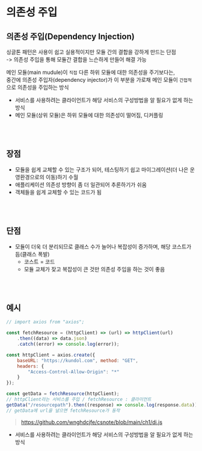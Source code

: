 # 의존성 주입

## 의존성 주입(Dependency Injection)

싱글톤 패턴은 사용이 쉽고 실용적이지만 모듈 간의 결합을 강하게 만드는 단점  
-> 의존성 주입을 통해 모듈간 결합을 느슨하게 만들어 해결 가능

메인 모듈(main mudule)이 `직접` 다른 하위 모듈에 대한 의존성을 주기보다는,  
중간에 의존성 주입자(dependency injector)가 이 부분을 가로채 메인 모듈이 `간접적`으로 의존성을 주입하는 방식

* 서비스를 사용하려는 클라이언트가 해당 서비스의 구성방법을 알 필요가 없게 하는 방식
* 메인 모듈(상위 모듈)은 하위 모듈에 대한 의존성이 떨어짐, 디커플링

<br><br>

## 장점

* 모듈을 쉽게 교체할 수 있는 구조가 되어, 테스팅하기 쉽고 마이그레이션(더 나은 운영환경으로의 이동)하기 수월
* 애플리케이션 의존성 방향이 좀 더 일관되어 추론하기가 쉬움
* 객체들을 쉽게 교체할 수 있는 코드가 됨

<br><br>

## 단점

* 모듈이 더욱 더 분리되므로 클래스 수가 늘어나 복잡성이 증가하며, 해당 코스트가 듬(클래스 폭발)
  * 코스트 = 코드
  * 모듈 교체가 잦고 복잡성이 큰 것만 의존성 주입을 하는 것이 좋음

<br><br>

## 예시

```js
// import axios from "axios";

const fetchResource = (httpClient) => (url) => httpClient(url)
    .then((data) => data.json)
    .catch((error) => console.log(error));

const httpClient = axios.create({
    baseURL: "https://kundol.com", method: "GET",
    headers: {
        "Access-Control-Allow-Origin": "*"
    }
});

const getData = fetchResource(httpClient);
// httpClient라는 서비스를 주입 / fetchResource : 클라이언트 
getData("/resourcepath").then((response) => console.log(response.data));
// getData에 url을 널으면 fetchResource가 동작
```

> https://github.com/wnghdcjfe/csnote/blob/main/ch1/di.js

* 서비스를 사용하려는 클라이언트가 해당 서비스의 구성방법을 알 필요가 없게 하는 방식 
